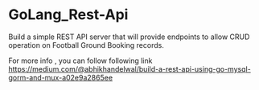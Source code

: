 # GoLang_Rest-Api
Build a simple REST API server that will provide endpoints to allow CRUD operation on Football Ground Booking records.

For more info , you can follow following link
https://medium.com/@abhikhandelwal/build-a-rest-api-using-go-mysql-gorm-and-mux-a02e9a2865ee
